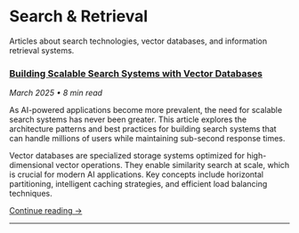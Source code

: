 # Search & Retrieval

Articles about search technologies, vector databases, and information retrieval systems.

### [Building Scalable Search Systems with Vector Databases](../scalable-search-systems.md)
*March 2025 • 8 min read*

As AI-powered applications become more prevalent, the need for scalable search systems has never been greater. This article explores the architecture patterns and best practices for building search systems that can handle millions of users while maintaining sub-second response times.

Vector databases are specialized storage systems optimized for high-dimensional vector operations. They enable similarity search at scale, which is crucial for modern AI applications. Key concepts include horizontal partitioning, intelligent caching strategies, and efficient load balancing techniques.

[Continue reading →](../scalable-search-systems.md)

---